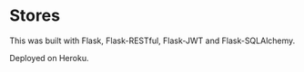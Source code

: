 # Stores
This was built with Flask, Flask-RESTful, Flask-JWT and Flask-SQLAlchemy.

Deployed on Heroku.
